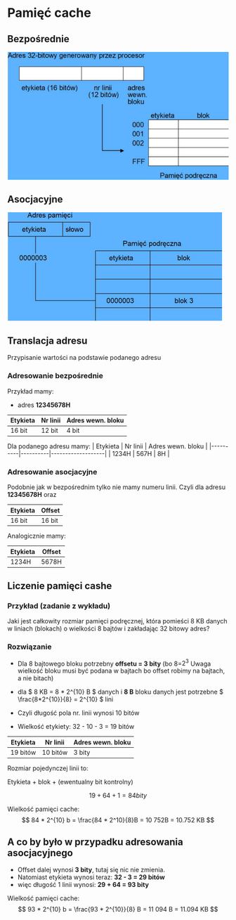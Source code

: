 # Pamięć cache
## Bezpośrednie
![Bezpośrednie](bezposrednie.png)
## Asocjacyjne
![Asocjacyjne](asocjacyjne.png)

## Translacja adresu
Przypisanie wartości na podstawie podanego adresu
### Adresowanie bezpośrednie

Przykład mamy:
- adres **12345678H**

| Etykieta | Nr linii | Adres wewn. bloku |
|----------|----------|-------------------|
| 16 bit   | 12 bit   | 4 bit             |

Dla podanego adresu mamy:
| Etykieta | Nr linii | Adres wewn. bloku |
|----------|----------|-------------------|
| 1234H    | 567H     | 8H                |



### Adresowanie asocjacyjne
Podobnie jak w bezpośrednim tylko nie mamy numeru linii.
Czyli dla adresu **12345678H** oraz

| Etykieta | Offset   |
|----------|----------|
| 16 bit   | 16 bit   |

Analogicznie mamy:

| Etykieta | Offset   |
|----------|----------|
| 1234H    | 5678H    |


## Liczenie pamięci cashe

### Przykład (zadanie z wykładu)

Jaki jest całkowity rozmiar pamięci podręcznej, która pomieści 8 KB danych w liniach (blokach) o wielkości 8 bajtów i zakładając 32 bitowy adres?

### Rozwiązanie
- Dla 8 bajtowego bloku potrzebny **offsetu = 3 bity** (bo 8=$2^3$ Uwaga wielkość bloku musi być podana w bajtach bo offset robimy na bajtach, a nie bitach)

- dla $ 8 KB = 8 * 2^{10} B $  danych i **8 B** bloku danych jest potrzebne $ \frac{8*2^{10}}{8} = 2^{10} $ lini
- Czyli długość pola nr. linii wynosi 10 bitów
- Wielkość etykiety: 32 - 10 - 3 = 19 bitów

| Etykieta | Nr linii | Adres wewn. bloku |
|----------|----------|-------------------|
| 19 bitów    | 10 bitów     | 3 bity     |


Rozmiar pojedynczej linii to:

Etykieta + blok + (ewentualny bit kontrolny)

$$ 19 + 64 + 1 = 84 bity $$

Wielkość pamięci cache:
$$ 84 * 2^{10} b = \frac{84 * 2^10}{8}B = 10 752B = 10.752 KB $$


## A co by było w przypadku adresowania asocjacyjnego

- Offset dalej wynosi **3 bity**, tutaj się nic nie zmienia.
- Natomiast etykieta wynosi teraz: **32 - 3 = 29 bitów**
- więc długość 1 linii wynosi: **29 + 64 = 93 bity**

Wielkość pamięci cache:
$$ 93 * 2^{10} b = \frac{93 * 2^{10}}{8} B = 11 094 B = 11.094 KB $$
